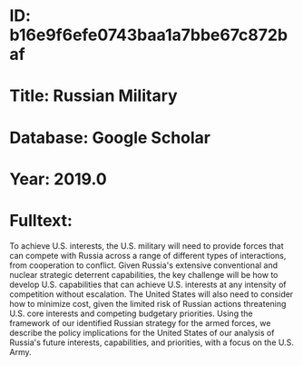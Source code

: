 # ID: b16e9f6efe0743baa1a7bbe67c872baf
# Title: Russian Military
# Database: Google Scholar
# Year: 2019.0
# Fulltext:
To achieve U.S. interests, the U.S. military will need to provide forces that can compete with Russia across a range of different types of interactions, from cooperation to conflict.
Given Russia's extensive conventional and nuclear strategic deterrent capabilities, the key challenge will be how to develop U.S. capabilities that can achieve U.S. interests at any intensity of competition without escalation.
The United States will also need to consider how to minimize cost, given the limited risk of Russian actions threatening U.S. core interests and competing budgetary priorities.
Using the framework of our identified Russian strategy for the armed forces, we describe the policy implications for the United States of our analysis of Russia's future interests, capabilities, and priorities, with a focus on the U.S. Army.